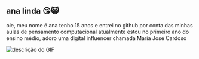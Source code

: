## ana linda 😘😸
 oie, meu nome é ana tenho 15 anos e entrei no github por conta das minhas aulas de pensamento computacional 
atualmente estou no primeiro ano do ensino médio, adoro uma digital influencer chamada Maria José Cardoso

![descrição do GIF](https://media.tenor.com/VQWr8BI6wqoAAAAM/maria-jose-maria-cururu.gif)

